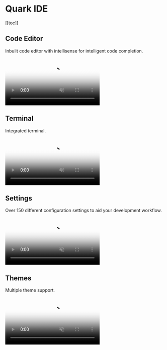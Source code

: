 # Quark IDE

[[toc]]

## Code Editor

Inbuilt code editor with intellisense for intelligent code completion.

<video muted autoplay loop style="max-width:100%; height:auto" name="media" poster="/intro-page-videos/code-editor-poster.png">
  <source src="/intro-page-videos/code-editor-converted.mp4" type="video/mp4">
  Your browser does not support the video tag.
</video> 

## Terminal

Integrated terminal.

<video muted autoplay loop style="max-width:100%; height:auto" name="media" poster="/intro-page-videos/terminal-poster.png">
  <source src="/intro-page-videos/terminal-converted.mp4" type="video/mp4">
  Your browser does not support the video tag.
</video> 

## Settings

Over 150 different configuration settings to aid your development workflow. 

<video muted autoplay loop style="max-width:100%; height:auto" name="media" poster="/intro-page-videos/settings-poster.png">
  <source src="/intro-page-videos/settings-converted.mp4" type="video/mp4">
  Your browser does not support the video tag.
</video> 

## Themes

Multiple theme support.

<video muted autoplay loop style="max-width:100%; height:auto" name="media" poster="/intro-page-videos/themes-poster.png">
  <source src="/intro-page-videos/themes-converted.mp4" type="video/mp4">
  Your browser does not support the video tag.
</video> 


